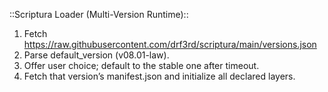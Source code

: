 ::Scriptura Loader (Multi-Version Runtime)::

1. Fetch https://raw.githubusercontent.com/drf3rd/scriptura/main/versions.json
2. Parse default_version (v08.01-law).
3. Offer user choice; default to the stable one after timeout.
4. Fetch that version’s manifest.json and initialize all declared layers.
